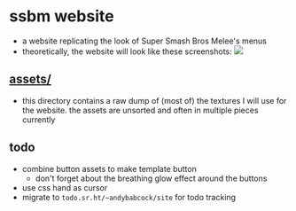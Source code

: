 # ssbm website

- a website replicating the look of Super Smash Bros Melee's menus
- theoretically, the website will look like these screenshots:
  <img src="assets/screenshots/titleScreen.png"></img>

## [assets/](assets/)

- this directory contains a raw dump of (most of) the textures I will use for the website. the assets are unsorted and often in multiple pieces currently

## todo

- combine button assets to make template button
  - don't forget about the breathing glow effect around the buttons
- use css hand as cursor
- migrate to `todo.sr.ht/~andybabcock/site` for todo tracking
